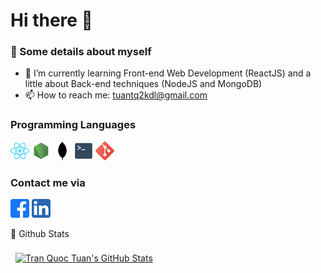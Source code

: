 # Hi there 👋

### :boy: Some details about myself

- 🌱 I’m currently learning Front-end Web Development (ReactJS) and a little about Back-end techniques (NodeJS and MongoDB)
- 📫 How to reach me: tuantq2kdl@gmail.com

### Programming Languages
[](./assets/javascript.png) 
![](./assets/react2.png) 
![](./assets/nodejs.png) 
![](./assets/mongo.png) 
![](./assets/terminal.png) 
![](./assets/git.png) 

### Contact me via
[![Facebook Badge](./assets/fb.png)](https://www.facebook.com/tuantq2000) 
[![LinkedIn Badge](./assets/linkedin.png)](https://www.linkedin.com/in/tranquoctuan-frontenddev/)

:tada: Github Stats

<a href="https://github.com/tqtuandev">
  <img align="center" style="margin:0.5rem" src="https://github-readme-stats.vercel.app/api?username=tqtuandev&show_icons=true&line_height=27&count_private=true&title_color=ffffff&text_color=c9cacc&icon_color=4AB097&bg_color=1A2B34" alt="Tran Quoc Tuan's GitHub Stats" />
</a>
